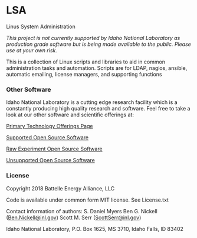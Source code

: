 # LSA
Linus System Administration

*This project is not currently supported by Idaho National Laboratory as production grade software but is being made available to the public. Please use at your own risk.*

This is a collection of Linux scripts and libraries to aid in common administration tasks and automation. 
Scripts are for LDAP, nagios, ansible, automatic emailing, license managers, and supporting functions  


### Other Software



Idaho National Laboratory is a cutting edge research facility which is a constantly producing high quality research and software. Feel free to take a look at our other software and scientific offerings at:

[Primary Technology Offerings Page](https://www.inl.gov/inl-initiatives/technology-deployment)

[Supported Open Source Software](https://github.com/idaholab)

[Raw Experiment Open Source Software](https://github.com/IdahoLabResearch)

[Unsupported Open Source Software](https://github.com/IdahoLabCuttingBoard)


### License

Copyright 2018 Battelle Energy Alliance, LLC

Code is available under common form MIT license.  See License.txt



Contact information of authors:
S. Daniel Myers
Ben G. Nickell (Ben.Nickell@inl.gov)
Scott M. Serr (ScottSerr@inl.gov)


Idaho National Laboratory, P.O. Box 1625, MS 3710, Idaho Falls, ID 83402
